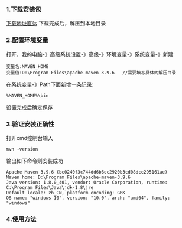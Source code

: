 ### 1.下载安装包
[下载地址直达](https://dlcdn.apache.org/maven/maven-3/3.9.6/binaries/apache-maven-3.9.6-bin.zip)
下载完成后，解压到本地目录


### 2.配置环境变量
打开，我的电脑-》高级系统设置-》高级-》环境变量-》系统变量-》新建:
```
变量名:MAVEN_HOME 
变量值:D:\Program Files\apache-maven-3.9.6   //需要填写具体的解压目录
```
在系统变量-》Path下面新增一条记录:
```
%MAVEN_HOME%\bin
```
设置完成后确定保存

### 3.验证安装正确性
打开cmd控制台输入
```
mvn -version
```

输出如下命令则安装成功
```
Apache Maven 3.9.6 (bc0240f3c744dd6b6ec2920b3cd08dcc295161ae)
Maven home: D:\Program Files\apache-maven-3.9.6
Java version: 1.8.0_401, vendor: Oracle Corporation, runtime: C:\Program Files\Java\jdk-1.8\jre
Default locale: zh_CN, platform encoding: GBK
OS name: "windows 10", version: "10.0", arch: "amd64", family: "windows"

```
### 4.使用方法

